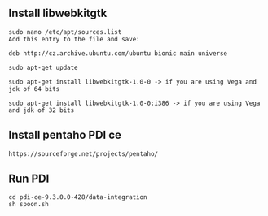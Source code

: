 ## Install libwebkitgtk

    sudo nano /etc/apt/sources.list
    Add this entry to the file and save:

    deb http://cz.archive.ubuntu.com/ubuntu bionic main universe

    sudo apt-get update

    sudo apt-get install libwebkitgtk-1.0-0 -> if you are using Vega and jdk of 64 bits

    sudo apt-get install libwebkitgtk-1.0-0:i386 -> if you are using Vega and jdk of 32 bits

## Install pentaho PDI ce
    https://sourceforge.net/projects/pentaho/

## Run PDI
    cd pdi-ce-9.3.0.0-428/data-integration
    sh spoon.sh